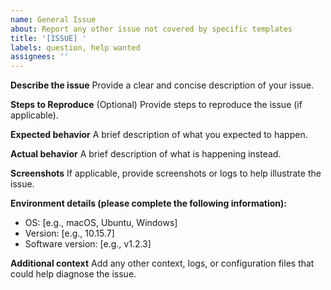 ```yaml
---
name: General Issue
about: Report any other issue not covered by specific templates
title: '[ISSUE] '
labels: question, help wanted
assignees: ''
---
```


<!-- ⚠️ Please abide by this template, otherwise you run the risk of the issue being closed -->
<!-- ⚠️ Make sure to browse the opened and closed issues -->

**Describe the issue**
Provide a clear and concise description of your issue.

**Steps to Reproduce**
(Optional) Provide steps to reproduce the issue (if applicable).

**Expected behavior**
A brief description of what you expected to happen.

**Actual behavior**
A brief description of what is happening instead.

**Screenshots**
If applicable, provide screenshots or logs to help illustrate the issue.

**Environment details (please complete the following information):**

- OS: [e.g., macOS, Ubuntu, Windows]
- Version: [e.g., 10.15.7]
- Software version: [e.g., v1.2.3]

**Additional context**
Add any other context, logs, or configuration files that could help diagnose the issue.
